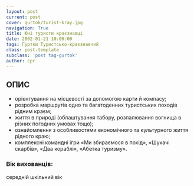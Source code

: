 ```yaml
---
layout: post
current: post
cover: gurtok/turist-kray.jpg
navigation: True
title: Юні туристи краєзнавці
date: 2002-01-21 10:00:00
tags: Гуртки Туристсько-краєзнавчий
class: post-template
subclass: 'post tag-gurtok'
author: cpr
---
```


## ОПИС

 * орієнтування на місцевості за допомогою карти й компасу;
 * розробка маршрутів одно та багатоденних туристських походів рідним краєм;
 * життя в природі (облаштування табору, розпалювання вогнища в різних погодних умовах тощо);
 * ознайомлення з особливостями економічного та культурного життя рідного краю;
 * комплексні командні ігри «Ми збираємося в похід», «Шукачі скарбів», «Два кораблі», «Абетка туризму».

### Вік вихованців:

середній шкільний вік

